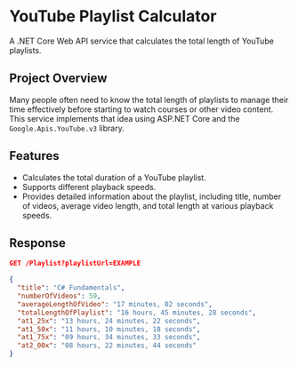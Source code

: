 # YouTube Playlist Calculator

A .NET Core Web API service that calculates the total length of YouTube playlists.

## Project Overview

Many people often need to know the total length of playlists to manage their time effectively before starting to watch courses or other video content. This service implements that idea using ASP.NET Core and the `Google.Apis.YouTube.v3` library.

## Features

- Calculates the total duration of a YouTube playlist.
- Supports different playback speeds.
- Provides detailed information about the playlist, including title, number of videos, average video length, and total length at various playback speeds.

## Response

```json
GET /Playlist?playlistUrl=EXAMPLE

{
  "title": "C# Fundamentals",
  "numberOfVideos": 59,
  "averageLengthOfVideo": "17 minutes, 02 seconds",
  "totalLengthOfPlaylist": "16 hours, 45 minutes, 28 seconds",
  "at1_25x": "13 hours, 24 minutes, 22 seconds",
  "at1_50x": "11 hours, 10 minutes, 18 seconds",
  "at1_75x": "09 hours, 34 minutes, 33 seconds",
  "at2_00x": "08 hours, 22 minutes, 44 seconds"
}
```
